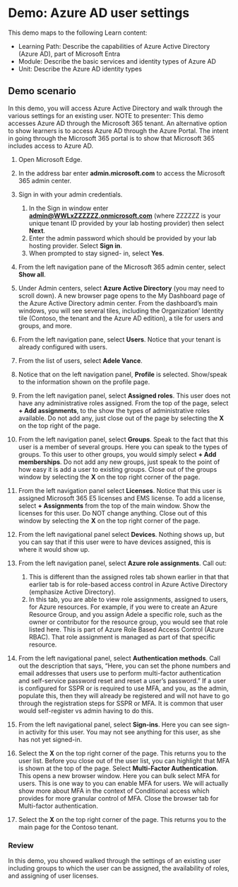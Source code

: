 <!---
---
Demo:
    Title: 'Explore Azure AD User Settings'
    Learning Path/Module/Unit: 'Learning Path: Describe the capabilities of Azure Active Directory (Azure AD), part of Microsoft Entra; Module 1: Describe the basic services and identity types of Azure AD; Unit 4: Describe the Azure AD identity types'
---
--->

# Demo: Azure AD user settings

This demo maps to the following Learn content:

- Learning Path: Describe the capabilities of Azure Active Directory (Azure AD), part of Microsoft Entra
- Module: Describe the basic services and identity types of Azure AD
- Unit: Describe the Azure AD identity types

## Demo scenario

In this demo, you will access Azure Active Directory and walk through the various settings for an existing user.  NOTE to presenter:  This demo accesses Azure AD through the Microsoft 365 tenant. An alternative option to show learners is to access Azure AD through the Azure Portal. The intent in going through the Microsoft 365 portal is to show that Microsoft 365 includes access to Azure AD.

1. Open Microsoft Edge.

1. In the address bar enter **admin.microsoft.com** to access the Microsoft 365 admin center.

1. Sign in with your admin credentials.
    1. In the Sign in window enter **admin@WWLxZZZZZZ.onmicrosoft.com** (where ZZZZZZ is your unique tenant ID provided by your lab hosting provider) then select **Next**.
    1. Enter the admin password which should be provided by your lab hosting provider. Select **Sign in**.
    1. When prompted to stay signed- in, select **Yes**.

1. From the left navigation pane of the Microsoft 365 admin center, select **Show all**.

1. Under Admin centers, select **Azure Active Directory** (you may need to scroll down).  A new browser page opens to the My Dashboard page of the Azure Active Directory admin center. From the dashboard’s main windows, you will see several tiles, including the Organization’ Identity tile (Contoso, the tenant and the Azure AD edition), a tile for users and groups, and more.

1. From the left navigation pane, select **Users**. Notice that your tenant is already configured with users.

1. From the list of users, select **Adele Vance**.

1. Notice that on the left navigation panel, **Profile** is selected.  Show/speak to the information shown on the profile page.

1. From the left navigation panel, select **Assigned roles**.  This user does not have any administrative roles assigned.  From the top of the page, select **+ Add assignments**, to the show the types of administrative roles available.  Do not add any, just close out of the page by selecting the **X** on the top right of the page.

1. From the left navigation panel, select **Groups**.  Speak to the fact that this user is a member of several groups.  Here you can speak to the types of groups.  To this user to other groups, you would simply select **+ Add memberships**.  Do not add any new groups, just speak to the point of how easy it is add a user to existing groups. Close out of the groups window by selecting the **X** on the top right corner of the page.

1. From the left navigation panel select **Licenses**. Notice that this user is assigned Microsoft 365 E5 licenses and EMS license.  To add a license, select **+ Assignments** from the top of the main window.  Show the licenses for this user. Do NOT change anything.  Close out of this window by selecting the **X** on the top right corner of the page.

1. From the left navigational panel select **Devices**.  Nothing shows up, but you can say that if this user were to have devices assigned, this is where it would show up.

1. From the left navigation panel, select **Azure role assignments**.  Call out:
    1. This is different than the assigned roles tab shown earlier in that that earlier tab is for role-based access control in Azure Active Directory (emphasize Active Directory).
    1. In this tab, you are able to view role assignments, assigned to users, for Azure resources. For example, if you were to create an Azure Resource Group, and you assign Adele a specific role, such as the owner or contributor for the resource group, you would see that role listed here. This is part of Azure Role Based Access Control (Azure RBAC). That role assignment is managed as part of that specific resource.

1. From the left navigational panel, select **Authentication methods**.  Call out the description that says, “Here, you can set the phone numbers and email addresses that users use to perform multi-factor authentication and self-service password reset and reset a user’s password.” If a user is configured for SSPR or is required to use MFA, and you, as the admin, populate this, then they will already be registered and will not have to go through the registration steps for SSPR or MFA.  It is common that user would self-register vs admin having to do this.

1. From the left navigational panel, select **Sign-ins**.  Here you can see sign-in activity for this user.  You may not see anything for this user, as she has not yet signed-in.

1. Select the **X** on the top right corner of the page. This returns you to the user list.  Before you close out of the user list, you can highlight that MFA is shown at the top of the page.  Select **Multi-Factor Authentication**.  This opens a new browser window.  Here you can bulk select MFA for users.  This is one way to you can enable MFA for users.  We will actually show more about MFA in the context of Conditional access which provides for more granular control of MFA.  Close the browser tab for Multi-factor authentication.

1. Select the **X** on the top right corner of the page. This returns you to the main page for the Contoso tenant.

### Review

In this demo, you showed walked through the settings of an existing user including groups to which the user can be assigned, the availability of roles, and assigning of user licenses.
